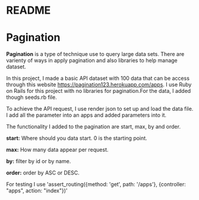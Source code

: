 # README

# Pagination

**Pagination** is a type of technique use to query large data sets. There are varienty of ways in apply pagination and also libraries to help manage dataset.

In this project, I made a basic API dataset with 100 data that can be access through this website https://pagination123.herokuapp.com/apps. I use Ruby on Rails for this project with no libraries for pagination.For the data, I added though seeds.rb file.

To achieve the API request, I use render json to set up and load the data file. I add all the parameter into an apps and added parameters into it.

The functionality I added to the pagination are start, max, by and order.

**start:** Where should you data start. 0 is the starting point.

**max:**   How many data appear per request.

**by:**    filter by id or by name.

**order:** order by ASC or DESC.

For testing I use 'assert_routing({method: 'get', path: '/apps'}, {controller: "apps", action: "index"})'
